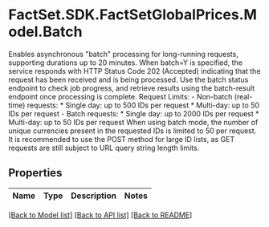 # FactSet.SDK.FactSetGlobalPrices.Model.Batch
Enables asynchronous \"batch\" processing for long-running requests, supporting durations up to 20 minutes. When batch=Y is specified, the service responds with HTTP Status Code 202 (Accepted) indicating that the request has been received and is being processed. Use the batch status endpoint to check job progress, and retrieve results using the batch-result endpoint once processing is complete. Request Limits:   - Non-batch (real-time) requests:       * Single day: up to 500 IDs per request       * Multi-day: up to 50 IDs per request    - Batch requests:       * Single day: up to 2000 IDs per request       * Multi-day: up to 50 IDs per request  When using batch mode, the number of unique currencies present in the requested IDs is limited to 50 per request. It is recommended to use the POST method for large ID lists, as GET requests are still subject to URL query string length limits. 

## Properties

Name | Type | Description | Notes
------------ | ------------- | ------------- | -------------

[[Back to Model list]](../README.md#documentation-for-models) [[Back to API list]](../README.md#documentation-for-api-endpoints) [[Back to README]](../README.md)

